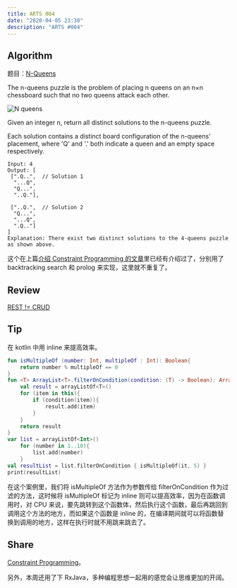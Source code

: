 ```yaml
---
title: ARTS 004
date: "2020-04-05 23:30"
description: "ARTS #004"
---
```


## Algorithm
题目：[N-Queens](https://leetcode.com/problems/n-queens/)

The n-queens puzzle is the problem of placing n queens on an n×n chessboard such that no two queens attack each other.

![N queens](https://assets.leetcode.com/uploads/2018/10/12/8-queens.png)

Given an integer n, return all distinct solutions to the n-queens puzzle.

Each solution contains a distinct board configuration of the n-queens' placement, where 'Q' and '.' both indicate a queen and an empty space respectively.

```
Input: 4
Output: [
 [".Q..",  // Solution 1
  "...Q",
  "Q...",
  "..Q."],

 ["..Q.",  // Solution 2
  "Q...",
  "...Q",
  ".Q.."]
]
Explanation: There exist two distinct solutions to the 4-queens puzzle as shown above.
```

这个在上篇[介绍 Constraint Programming 的文章](https://blog.blankyao.com/constraint-programming/)里已经有介绍过了，分别用了 backtracking search 和 prolog 来实现，这里就不重复了。

## Review
[REST != CRUD](/restful-not-crud/)

## Tip
在 kotlin 中用 inline 来提高效率。

```kotlin
fun isMultipleOf (number: Int, multipleOf : Int): Boolean{
    return number % multipleOf == 0
}
fun <T> ArrayList<T>.filterOnCondition(condition: (T) -> Boolean): ArrayList<T>{
    val result = arrayListOf<T>()
    for (item in this){
        if (condition(item)){
            result.add(item)
        }
    }
    return result
}
var list = arrayListOf<Int>()
    for (number in 1..10){
        list.add(number)
    }
val resultList = list.filterOnCondition { isMultipleOf(it, 5) }
print(resultList)
```
在这个案例里，我们将 isMultipleOf 方法作为参数传给 filterOnCondition 作为过滤的方法，这时候将 isMultipleOf 标记为 inline 则可以提高效率，因为在函数调用时，对 CPU 来说，要先跳转到这个函数体，然后执行这个函数，最后再跳回到调用这个方法的地方，而如果这个函数是 inline 的，在编译期间就可以将函数替换到调用的地方，这样在执行时就不用跳来跳去了。

## Share
[Constraint Programming](https://blog.blankyao.com/constraint-programming/)。

另外，本周还用了下 RxJava，多种编程思想一起用的感觉会让思维更加的开阔。